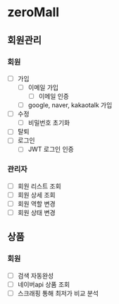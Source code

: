 # zeroMall

## 회원관리
### 회원
- [ ] 가입
  - [ ] 이메일 가입
    - [ ] 이메일 인증
  - [ ] google, naver, kakaotalk 가입
- [ ] 수정
  - [ ] 비밀번호 초기화
- [ ] 탈퇴 
- [ ] 로그인
  - [ ] JWT 로그인 인증
### 관리자
- [ ] 회원 리스트 조회
- [ ] 회원 상세 조회
- [ ] 회원 역할 변경
- [ ] 회원 상태 변경

## 상품
### 회원
- [ ] 검색 자동완성 
- [ ] 네이버api 상품 조회
- [ ] 스크래핑 통해 최저가 비교 분석 
